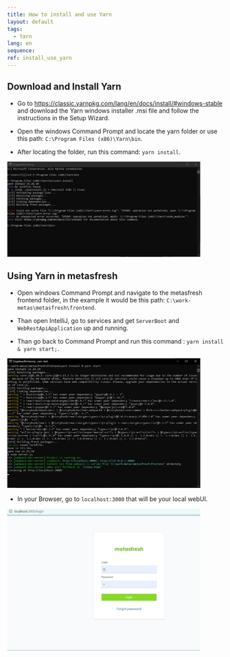 ```yaml
---
title: How to install and use Yarn
layout: default
tags:  
  - Yarn
lang: en
sequence:
ref: install_use_yarn
---
```


## Download and Install Yarn

- Go to https://classic.yarnpkg.com/lang/en/docs/install/#windows-stable and download the Yarn windows installer .msi file and follow the instructions in the Setup Wizard.

- Open the windows Command Prompt and locate the yarn folder or use this path: `C:\Program Files (x86)\Yarn\bin`.

- After locating the folder, run this command: `yarn install`.

<kbd><a href="assets/bin_yarn_install.png" title="install yarn from bin folder"><img src="assets/bin_yarn_install.png" alt="Fig.: Install yarn from bin folder in cmd" style="max-width: 450px"></a></kbd>


## Using Yarn in metasfresh

- Open windows Command Prompt and navigate to the metasfresh frontend folder, in the example it would be this path: `C:\work-metas\metasfresh\frontend`.

- Than open IntelliJ, go to services and get  `ServerBoot` and `WebRestApiApplication` up and running.

- Than go back to Command Prompt and run this command : `yarn install & yarn start;`.

<kbd><a href="assets/yarn_cmd_start.png" title="start yarn local webui in cmd "><img src="assets/yarn_cmd_start.png" alt="Fig.: start yarn local webui in cmd " style="max-width: 450px"></a></kbd>


- In your Browser, go to `localhost:3000` that will be your local webUI.

<kbd><a href="assets/yarn_localhost_browser.png" title="localhost webui in browser"><img src="assets/yarn_localhost_browser.png" alt="Fig.: localhost webui in browser" style="max-width: 450px"></a></kbd>
